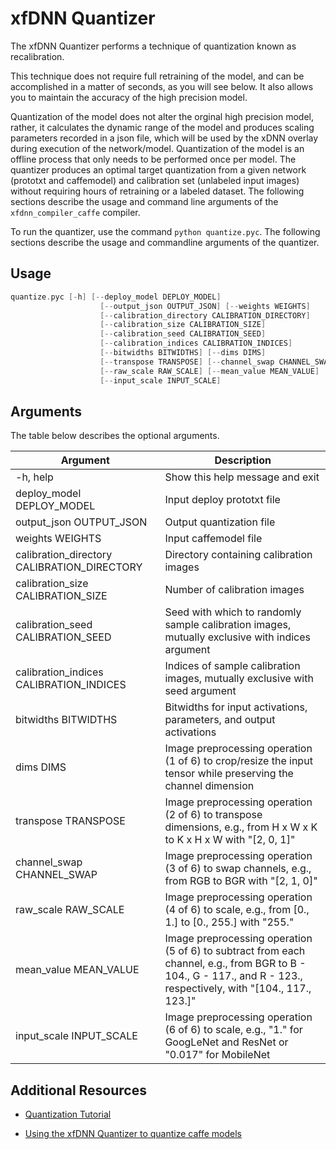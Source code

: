 # xfDNN Quantizer

The xfDNN Quantizer performs a technique of quantization known as recalibration.

This technique does not require full retraining of the model, and can be accomplished in a matter of seconds, as you will see below. It also allows you to maintain the accuracy of the high precision model.

Quantization of the model does not alter the orginal high precision model, rather, it calculates the dynamic range of the model and produces scaling parameters recorded in a json file, which will be used by the xDNN overlay during execution of the network/model. Quantization of the model is an offline process that only needs to be performed once per model. The quantizer produces an optimal target quantization from a given network (prototxt and caffemodel) and calibration set (unlabeled input images) without requiring hours of retraining or a labeled dataset. The following sections describe the usage and command line arguments of the `xfdnn_compiler_caffe` compiler.

To run the quantizer, use the command `python quantize.pyc`. The following sections describe the usage and commandline arguments of the quantizer.

## Usage

```cpp
quantize.pyc [-h] [--deploy_model DEPLOY_MODEL]
                    [--output_json OUTPUT_JSON] [--weights WEIGHTS]
                    [--calibration_directory CALIBRATION_DIRECTORY]
                    [--calibration_size CALIBRATION_SIZE]
                    [--calibration_seed CALIBRATION_SEED]
                    [--calibration_indices CALIBRATION_INDICES]
                    [--bitwidths BITWIDTHS] [--dims DIMS]
                    [--transpose TRANSPOSE] [--channel_swap CHANNEL_SWAP]
                    [--raw_scale RAW_SCALE] [--mean_value MEAN_VALUE]
                    [--input_scale INPUT_SCALE]
```

## Arguments

The table below describes the optional arguments.

Argument  |Description
--------- | ---------
-h, help  |Show this help message and exit
deploy_model DEPLOY_MODEL  |Input deploy prototxt file
output_json OUTPUT_JSON  |Output quantization file
weights WEIGHTS  |Input caffemodel file
calibration_directory CALIBRATION_DIRECTORY  |Directory containing calibration images
calibration_size CALIBRATION_SIZE  |Number of calibration images
calibration_seed CALIBRATION_SEED  |Seed with which to randomly sample calibration images, mutually exclusive with indices argument
calibration_indices CALIBRATION_INDICES  |Indices of sample calibration images, mutually exclusive with seed argument
bitwidths BITWIDTHS  |Bitwidths for input activations, parameters, and output activations
dims DIMS  |Image preprocessing operation (1 of 6) to crop/resize the input tensor while preserving the channel dimension
transpose TRANSPOSE  |Image preprocessing operation (2 of 6) to transpose dimensions, e.g., from H x W x K to K x H x W with "[2, 0, 1]"
channel_swap CHANNEL_SWAP  |Image preprocessing operation (3 of 6) to swap channels, e.g., from RGB to BGR with "[2, 1, 0]"
raw_scale RAW_SCALE  |Image preprocessing operation (4 of 6) to scale, e.g., from [0., 1.] to [0., 255.] with "255."
mean_value MEAN_VALUE  |Image preprocessing operation (5 of 6) to subtract from each channel, e.g., from BGR to B - 104., G - 117., and R - 123., respectively, with "[104., 117., 123.]"
input_scale INPUT_SCALE  |Image preprocessing operation (6 of 6) to scale, e.g., "1." for GoogLeNet and ResNet or "0.017" for MobileNet

## Additional Resources

* [Quantization Tutorial](https://github.com/Xilinx/ml-suite/blob/master/docs/tutorials/quantize.md)

* [Using the xfDNN Quantizer to quantize caffe models](https://github.com/Xilinx/ml-suite/blob/master/notebooks/quantizer_caffe.ipynb)

